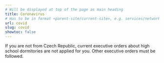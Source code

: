 ```yaml
---
# Will be displayed at top of the page as main heading
title: Coronavirus
# Has to be in format <parent-site/current-site>, e.g. services/network (notice missing slash at the beginning)
url: covid
slug: covid
showtoc: false
---
```

If you are not from Czech Republic, current executive orders about high school dormitories are not applied for you. Other executive orders must be followed.
